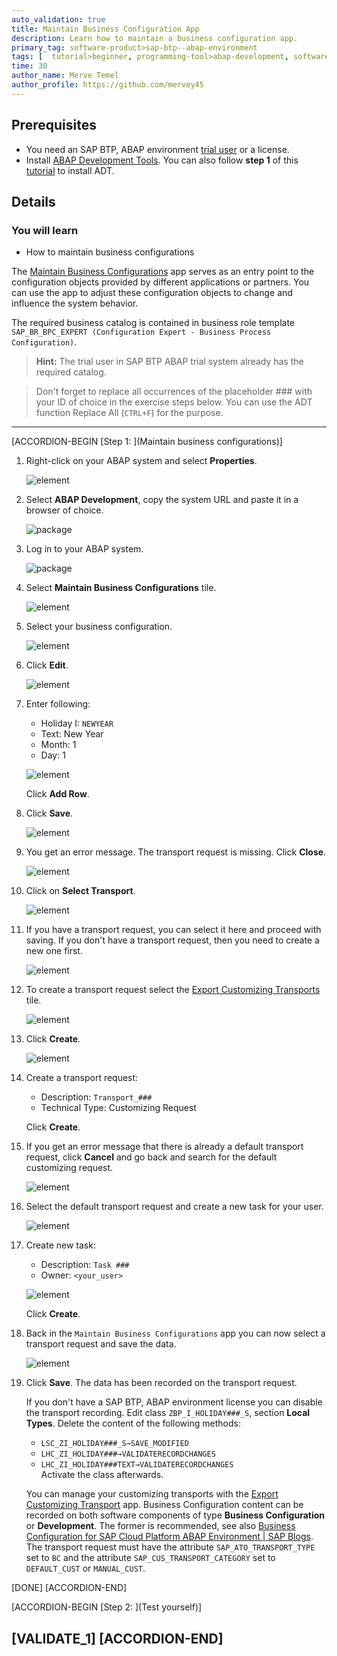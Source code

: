 ```yaml
---
auto_validation: true
title: Maintain Business Configuration App
description: Learn how to maintain a business configuration app.
primary_tag: software-product>sap-btp--abap-environment
tags: [  tutorial>beginner, programming-tool>abap-development, software-product>sap-business-technology-platform ]
time: 30
author_name: Merve Temel
author_profile: https://github.com/mervey45
---
```


## Prerequisites  
- You need an SAP BTP, ABAP environment [trial user](abap-environment-trial-onboarding) or a license.
- Install [ABAP Development Tools](https://tools.hana.ondemand.com/#abap). You can also follow **step 1** of this [tutorial](abap-install-adt) to install ADT.


## Details
### You will learn  
- How to maintain business configurations


The [Maintain Business Configurations](https://help.sap.com/viewer/65de2977205c403bbc107264b8eccf4b/Cloud/en-US/76384d8e68e646d6ae5ce8977412cbb4.html) app serves as an entry point to the configuration objects provided by different applications or partners. You can use the app to adjust these configuration objects to change and influence the system behavior.

The required business catalog is contained in business role template `SAP_BR_BPC_EXPERT (Configuration Expert - Business Process Configuration)`.

>**Hint:** The trial user in SAP BTP ABAP trial system already has the required catalog.

> Don't forget to replace all occurrences of the placeholder ### with your ID of choice in the exercise steps below. You can use the ADT function Replace All (`CTRL+F`) for the purpose.

---
[ACCORDION-BEGIN [Step 1: ](Maintain business configurations)]

  1. Right-click on your ABAP system and select **Properties**.

     ![element](bc.png)

  2. Select **ABAP Development**, copy the system URL and paste it in a browser of choice.

      ![package](bc2.png)

  3. Log in to your ABAP system.

      ![package](bc3.png)

  4. Select **Maintain Business Configurations** tile.

      ![element](m.png)

  5. Select your business configuration.

      ![element](m2.png)

  6. Click **Edit**.

      ![element](m3.png)

  7. Enter following:
     - Holiday I: `NEWYEAR`
     - Text: New Year
     - Month: 1
     - Day: 1

     ![element](m4.png)

     Click **Add Row**.

  8. Click **Save**.

     ![element](m5.png)

  9. You get an error message. The transport request is missing. Click **Close**.

      ![element](m6.png)

10. Click on **Select Transport**.

    ![element](m7.png)

11. If you have a transport request, you can select it here and proceed with saving. If you don't have a transport request, then you need to create a new one first.

    ![element](m8.png)

12. To create a transport request select the [Export Customizing Transports](https://help.sap.com/viewer/65de2977205c403bbc107264b8eccf4b/Cloud/en-US/fa7366c3888848bd94566104ac52e627.html) tile.

     ![element](m9.png)

13. Click **Create**.

     ![element](m10.png)

14. Create a transport request:
    - Description: `Transport_###`
    - Technical Type: Customizing Request

    Click **Create**.

15. If you get an error message that there is already a default transport request, click **Cancel** and go back and search for the default customizing request.

    ![element](m12.png)

16. Select the default transport request and create a new task for your user.

    ![element](m13.png)

17. Create new task:
    - Description: `Task ###`
    - Owner: `<your_user>`

    ![element](m15.png)

    Click **Create**.

18. Back in the `Maintain Business Configurations` app you can now select a transport request and save the data.

    ![element](m16.png)

19. Click **Save**. The data has been recorded on the transport request.


    If you don't have a SAP BTP, ABAP environment license you can disable the transport recording. Edit class `ZBP_I_HOLIDAY###_S`, section **Local Types**. Delete the content of the following methods:
    - `LSC_ZI_HOLIDAY###_S→SAVE_MODIFIED`
    - `LHC_ZI_HOLIDAY###→VALIDATERECORDCHANGES`
    - `LHC_ZI_HOLIDAY###TEXT→VALIDATERECORDCHANGES`        
    Activate the class afterwards.  

    You can manage your customizing transports with the [Export Customizing Transport](https://help.sap.com/viewer/65de2977205c403bbc107264b8eccf4b/Cloud/en-US/fa7366c3888848bd94566104ac52e627.html) app.
    Business Configuration content can be recorded on both software components of type **Business Configuration** or **Development**. The former is recommended, see also [Business Configuration for SAP Cloud Platform ABAP Environment | SAP Blogs](https://blogs.sap.com/2019/12/20/business-configuration-for-sap-cloud-platform-abap-environment/).
    The transport request must have the attribute `SAP_ATO_TRANSPORT_TYPE` set to `BC` and the attribute `SAP_CUS_TRANSPORT_CATEGORY` set to `DEFAULT_CUST` or `MANUAL_CUST`.

[DONE]
[ACCORDION-END]


[ACCORDION-BEGIN [Step 2: ](Test yourself)]

[VALIDATE_1]
[ACCORDION-END]
---
